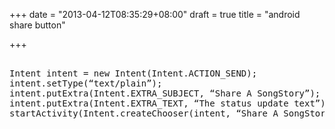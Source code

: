 +++
date = "2013-04-12T08:35:29+08:00"
draft = true
title = "android share button"

+++



<pre>     
Intent intent = new Intent(Intent.ACTION_SEND);
intent.setType(“text/plain”);
intent.putExtra(Intent.EXTRA_SUBJECT, “Share A SongStory”);
intent.putExtra(Intent.EXTRA_TEXT, “The status update text”);
startActivity(Intent.createChooser(intent, “Share A SongStory”));
</pre>